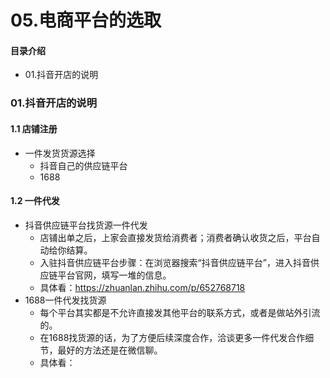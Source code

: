 # 05.电商平台的选取
#### 目录介绍
- 01.抖音开店的说明



### 01.抖音开店的说明
#### 1.1 店铺注册
- 一件发货货源选择
    - 抖音自己的供应链平台
    - 1688


#### 1.2 一件代发
- 抖音供应链平台找货源一件代发
    - 店铺出单之后，上家会直接发货给消费者；消费者确认收货之后，平台自动给你结算。
    - 入驻抖音供应链平台步骤：在浏览器搜索“抖音供应链平台”，进入抖音供应链平台官网，填写一堆的信息。
    - 具体看：https://zhuanlan.zhihu.com/p/652768718
- 1688一件代发找货源
    - 每个平台其实都是不允许直接发其他平台的联系方式，或者是做站外引流的。
    - 在1688找货源的话，为了方便后续深度合作，洽谈更多一件代发合作细节，最好的方法还是在微信聊。
    - 具体看：








